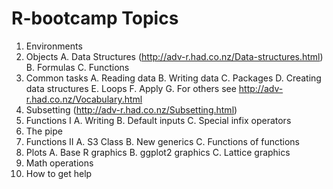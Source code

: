 # R-bootcamp Topics

1. Environments
2. Objects
    A. Data Structures (http://adv-r.had.co.nz/Data-structures.html)
    B. Formulas
    C. Functions
3. Common tasks
    A. Reading data
    B. Writing data
    C. Packages
    D. Creating data structures
    E. Loops
    F. Apply
    G. For others see http://adv-r.had.co.nz/Vocabulary.html
4. Subsetting (http://adv-r.had.co.nz/Subsetting.html)
5. Functions I
    A. Writing
    B. Default inputs
    C. Special infix operators
6. The pipe
7. Functions II
    A. S3 Class
    B. New generics
    C. Functions of functions
8. Plots
    A. Base R graphics
    B. ggplot2 graphics
    C. Lattice graphics
9. Math operations
10. How to get help

